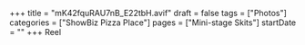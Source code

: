 +++
title = "mK42fquRAU7nB_E22tbH.avif"
draft = false
tags = ["Photos"]
categories = ["ShowBiz Pizza Place"]
pages = ["Mini-stage Skits"]
startDate = ""
+++
Reel
